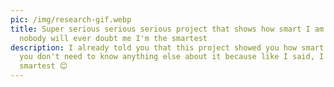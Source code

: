 ```yaml
---
pic: /img/research-gif.webp
title: Super serious serious serious project that shows how smart I am so that
  nobody will ever doubt me I'm the smartest
description: I already told you that this project showed you how smart I was so
  you don't need to know anything else about it because like I said, I'm the
  smartest 😊
---
```

